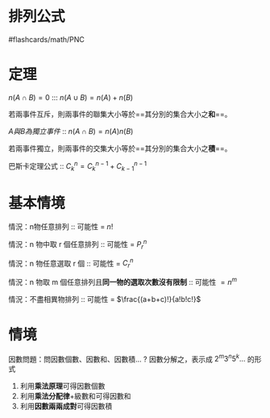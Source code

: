 # 排列公式
#flashcards/math/PNC

# 定理
$n(A \cap B) = 0$ ::: $n(A \cup B) = n(A) + n(B)$
<!--SR:!2024-07-15,12,292!2024-07-15,12,294-->

若兩事件互斥，則兩事件的聯集大小等於==其分別的集合大小之**和**==。
<!--SR:!2024-08-04,32,290-->


$A 與 B 為獨立事件$ :: $n(A \cap B) = n(A)n(B)$
<!--SR:!2024-07-15,12,294-->

若兩事件獨立，則兩事件的交集大小等於==其分別的集合大小之**積**==。
<!--SR:!2024-07-16,13,294-->


巴斯卡定理公式 :: $C^n_{k} = C^{n-1}_{k} + C^{n-1}_{k-1}$
<!--SR:!2024-07-09,6,254-->

# 基本情境
情況：n物任意排列 :: 可能性 = $n!$
<!--SR:!2024-07-19,16,294-->

情況：n 物中取 r 個任意排列 :: 可能性 = $P^n_r$
<!--SR:!2024-07-16,13,294-->

情況：n 物任意選取 r 個 :: 可能性 = $C^n_r$
<!--SR:!2024-07-18,15,294-->

情況：n 物取 m 個任意排列且**同一物的選取次數沒有限制** :: 可能性 $= n^m$
<!--SR:!2024-07-05,2,234-->

情況：不盡相異物排列 :: 可能性 = $\frac{(a+b+c)!}{a!b!c!}$
<!--SR:!2024-07-17,14,294-->

# 情境

因數問題：問因數個數、因數和、因數積...
?
因數分解之，表示成 $2^{m}3^{n}5^{k}\dots$ 的形式
1. 利用**乘法原理**可得因數個數
2. 利用**乘法分配律**+級數和可得因數和
3. 利用**因數兩兩成對**可得因數積
<!--SR:!2024-07-10,7,252-->


